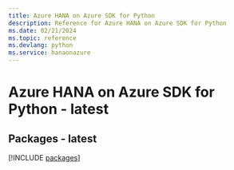 ```yaml
---
title: Azure HANA on Azure SDK for Python
description: Reference for Azure HANA on Azure SDK for Python
ms.date: 02/21/2024
ms.topic: reference
ms.devlang: python
ms.service: hanaonazure
---
```

# Azure HANA on Azure SDK for Python - latest
## Packages - latest
[!INCLUDE [packages](hana-on-azure-index.md)]